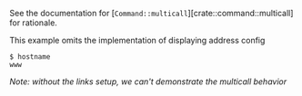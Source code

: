 See the documentation for [`Command::multicall`][crate::command::multicall] for rationale.

This example omits the implementation of displaying address config

```console
$ hostname
www

```

_Note: without the links setup, we can't demonstrate the multicall behavior_
